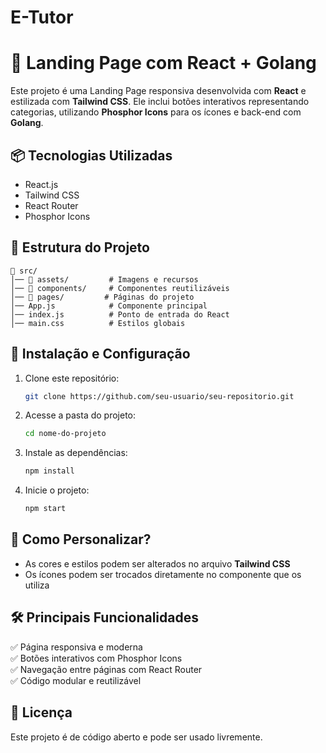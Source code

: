 # E-Tutor

# 🚀 Landing Page com React + Golang

Este projeto é uma Landing Page responsiva desenvolvida com **React** e estilizada com **Tailwind CSS**. Ele inclui botões interativos representando categorias, utilizando **Phosphor Icons** para os ícones e back-end com **Golang**.

## 📦 Tecnologias Utilizadas
- React.js
- Tailwind CSS
- React Router
- Phosphor Icons

## 📂 Estrutura do Projeto
```
📁 src/
│── 📁 assets/         # Imagens e recursos
│── 📁 components/     # Componentes reutilizáveis
│── 📁 pages/         # Páginas do projeto
│── App.js            # Componente principal
│── index.js          # Ponto de entrada do React
│── main.css          # Estilos globais
```

## 🔧 Instalação e Configuração
1. Clone este repositório:
   ```sh
   git clone https://github.com/seu-usuario/seu-repositorio.git
   ```
2. Acesse a pasta do projeto:
   ```sh
   cd nome-do-projeto
   ```
3. Instale as dependências:
   ```sh
   npm install
   ```
4. Inicie o projeto:
   ```sh
   npm start
   ```

## 🎨 Como Personalizar?
- As cores e estilos podem ser alterados no arquivo **Tailwind CSS**
- Os ícones podem ser trocados diretamente no componente que os utiliza

## 🛠️ Principais Funcionalidades
✅ Página responsiva e moderna<br>
✅ Botões interativos com Phosphor Icons<br>
✅ Navegação entre páginas com React Router<br>
✅ Código modular e reutilizável

## 📜 Licença
Este projeto é de código aberto e pode ser usado livremente.

